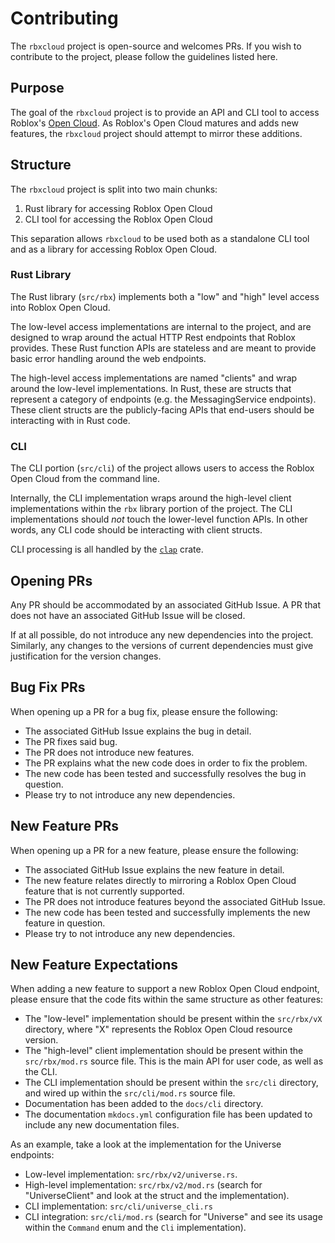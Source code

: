 # Contributing
The `rbxcloud` project is open-source and welcomes PRs. If you wish to contribute to the project, please follow the guidelines listed here.

## Purpose
The goal of the `rbxcloud` project is to provide an API and CLI tool to access Roblox's [Open Cloud](https://create.roblox.com/docs/cloud/open-cloud). As Roblox's Open Cloud matures and adds new features, the `rbxcloud` project should attempt to mirror these additions.

## Structure
The `rbxcloud` project is split into two main chunks:
1. Rust library for accessing Roblox Open Cloud
2. CLI tool for accessing the Roblox Open Cloud

This separation allows `rbxcloud` to be used both as a standalone CLI tool and as a library for accessing Roblox Open Cloud.

### Rust Library
The Rust library (`src/rbx`) implements both a "low" and "high" level access into Roblox Open Cloud.

The low-level access implementations are internal to the project, and are designed to wrap around the actual HTTP Rest endpoints that Roblox provides. These Rust function APIs are stateless and are meant to provide basic error handling around the web endpoints.

The high-level access implementations are named "clients" and wrap around the low-level implementations. In Rust, these are structs that represent a category of endpoints (e.g. the MessagingService endpoints). These client structs are the publicly-facing APIs that end-users should be interacting with in Rust code.

### CLI
The CLI portion (`src/cli`) of the project allows users to access the Roblox Open Cloud from the command line.

Internally, the CLI implementation wraps around the high-level client implementations within the `rbx` library portion of the project. The CLI implementations should _not_ touch the lower-level function APIs. In other words, any CLI code should be interacting with client structs.

CLI processing is all handled by the [`clap`](https://docs.rs/clap/latest/clap/) crate.

## Opening PRs
Any PR should be accommodated by an associated GitHub Issue. A PR that does not have an associated GitHub Issue will be closed.

If at all possible, do not introduce any new dependencies into the project. Similarly, any changes to the versions of current dependencies must give justification for the version changes.

## Bug Fix PRs
When opening up a PR for a bug fix, please ensure the following:
- The associated GitHub Issue explains the bug in detail.
- The PR fixes said bug.
- The PR does not introduce new features.
- The PR explains what the new code does in order to fix the problem.
- The new code has been tested and successfully resolves the bug in question.
- Please try to not introduce any new dependencies.

## New Feature PRs
When opening up a PR for a new feature, please ensure the following:
- The associated GitHub Issue explains the new feature in detail.
- The new feature relates directly to mirroring a Roblox Open Cloud feature that is not currently supported.
- The PR does not introduce features beyond the associated GitHub Issue.
- The new code has been tested and successfully implements the new feature in question.
- Please try to not introduce any new dependencies.

## New Feature Expectations
When adding a new feature to support a new Roblox Open Cloud endpoint, please ensure that the code fits within the same structure as other features:

- The "low-level" implementation should be present within the `src/rbx/vX` directory, where "X" represents the Roblox Open Cloud resource version.
- The "high-level" client implementation should be present within the `src/rbx/mod.rs` source file. This is the main API for user code, as well as the CLI.
- The CLI implementation should be present within the `src/cli` directory, and wired up within the `src/cli/mod.rs` source file.
- Documentation has been added to the `docs/cli` directory.
- The documentation `mkdocs.yml` configuration file has been updated to include any new documentation files.

As an example, take a look at the implementation for the Universe endpoints:
- Low-level implementation: `src/rbx/v2/universe.rs`.
- High-level implementation: `src/rbx/v2/mod.rs` (search for "UniverseClient" and look at the struct and the implementation).
- CLI implementation: `src/cli/universe_cli.rs`
- CLI integration: `src/cli/mod.rs` (search for "Universe" and see its usage within the `Command` enum and the `Cli` implementation).
